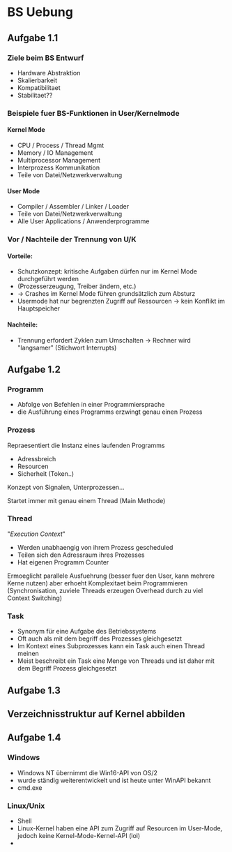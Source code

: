 # BS Uebung #

## Aufgabe 1.1 ##

### Ziele beim BS Entwurf 

* Hardware Abstraktion
* Skalierbarkeit
* Kompatibilitaet
* Stabilitaet??

### Beispiele fuer BS-Funktionen in User/Kernelmode

#### Kernel Mode

* CPU / Process / Thread Mgmt
* Memory / IO Management
* Multiprocessor Management
* Interprozess Kommunikation
* Teile von Datei/Netzwerkverwaltung

#### User Mode

* Compiler / Assembler / Linker / Loader
* Teile von Datei/Netzwerkverwaltung
* Alle User Applications / Anwenderprogramme


### Vor / Nachteile der Trennung von U/K

#### Vorteile:

* Schutzkonzept: kritische Aufgaben dürfen nur im Kernel Mode durchgeführt werden
* (Prozesserzeugung, Treiber ändern, etc.)
* -> Crashes im Kernel Mode führen grundsätzlich zum Absturz
* Usermode hat nur begrenzten Zugriff auf Ressourcen -> kein Konflikt im Hauptspeicher


#### Nachteile:

* Trennung erfordert Zyklen zum Umschalten -> Rechner wird "langsamer" (Stichwort Interrupts)

## Aufgabe 1.2

### Programm

* Abfolge von Befehlen in einer Programmiersprache
* die Ausführung eines Programms erzwingt genau einen Prozess

### Prozess

Repraesentiert die Instanz eines laufenden Programms

* Adressbreich
* Resourcen
* Sicherheit (Token..)

Konzept von Signalen, Unterprozessen...

Startet immer mit genau einem Thread (Main Methode)


### Thread

"*Execution Context*"

* Werden unabhaengig von ihrem Prozess gescheduled
* Teilen sich den Adressraum ihres Prozesses
* Hat eigenen Programm Counter

Ermoeglicht parallele Ausfuehrung (besser fuer den User, kann mehrere Kerne nutzen) aber erhoeht Komplexitaet beim Programmieren (Synchronisation, zuviele Threads erzeugen Overhead durch zu viel Context Switching)


### Task

* Synonym für eine Aufgabe des Betriebssystems
* Oft auch als mit dem begriff des Prozesses gleichgesetzt
* Im Kontext eines Subprozesses kann ein Task auch einen Thread meinen
* Meist beschreibt ein Task eine Menge von Threads und ist daher mit dem Begriff Prozess gleichgesetzt

## Aufgabe 1.3

## Verzeichnisstruktur auf Kernel abbilden

## Aufgabe 1.4

### Windows

* Windows NT übernimmt die Win16-API von OS/2
* wurde ständig weiterentwickelt und ist heute unter WinAPI bekannt
* cmd.exe

### Linux/Unix

* Shell
* Linux-Kernel haben eine API zum Zugriff auf Resourcen im User-Mode, jedoch keine Kernel-Mode-Kernel-API (lol)
* 

